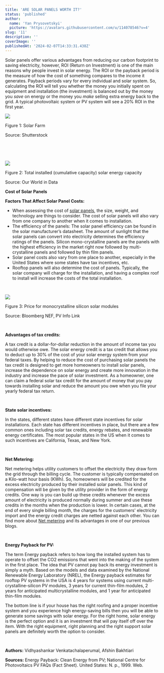 ```yaml
---
title: 'ARE SOLAR PANELS WORTH IT?'
status: 'published'
author:
  name: 'Yan Prysovetskyi'
  picture: 'https://avatars.githubusercontent.com/u/114078546?v=4'
slug: '11'
description: ''
coverImage: ''
publishedAt: '2024-02-07T14:33:31.438Z'
---
```


Solar panels offer various advantages from reducing our carbon footprint to saving electricity, however, ROI (Return on Investment) is one of the main reasons why people invest in solar energy. The ROI or the payback period is the measure of how the cost of something compares to the income it generates. Payback periods vary for every individual and solar system. So, calculating the ROI will tell you whether the money you initially spent on equipment and installation (the investment) is balanced out by the money you *save* on energy or the money you *make* selling extra energy back to the grid. A typical photovoltaic system or PV system will see a 20% ROI in the first year.

![](https://ae-solar.com/wp-content/uploads/2022/11/Solar-Farm1-1024x633.jpg)

Figure 1: Solar Farm

Source: Shutterstock

 

 

![](https://ae-solar.com/wp-content/uploads/2022/11/2-1024x474.jpg)

Figure 2: Total installed (cumulative capacity) solar energy capacity

Source: Our World in Data

**Cost of Solar Panels**

**Factors That Affect Solar Panel Costs:**

- When assessing the cost of [solar panels](https://ae-solar.com/), the size, weight, and technology are things to consider. The cost of solar panels will also vary from one company to another when it comes to installation.
- The efficiency of the panels: The solar panel efficiency can be found in the solar manufacturer’s datasheet. The amount of sunlight that the solar panels can convert into electricity determines the efficiency ratings of the panels. Silicon mono-crystalline panels are the panels with the highest efficiency in the market right now followed by multi-crystalline panels and followed by thin film panels.
- Solar panel costs also vary from one place to another, especially in the United States where some states have tax incentives, etc.
- Rooftop panels will also determine the cost of panels. Typically, the solar company will charge for the installation, and having a complex roof to install will increase the costs of the total installation.

 

![](https://ae-solar.com/wp-content/uploads/2022/11/3-1024x430.jpg)

Figure 3: Price for monocrystalline silicon solar modules

Source: Bloomberg NEF, PV Info Link

 

**Advantages of tax credits:**

A tax credit is a dollar-for-dollar reduction in the amount of income tax you would otherwise owe. The solar energy credit is a tax credit that allows you to deduct up to 30% of the cost of your solar energy system from your federal taxes. By helping to reduce the cost of purchasing solar panels the tax credit is designed to get more homeowners to install solar panels, increase the dependence on solar energy and create more innovation in the industry and increase the pace of solar investment. As a homeowner, one can claim a federal solar tax credit for the amount of money that you pay towards installing solar and reduce the amount you owe when you file your yearly federal tax return.

 

**State solar incentives:**

In the states, different states have different state incentives for solar installations. Each state has different incentives in place, but there are a few common ones including solar tax credits, energy rebates, and renewable energy certificates. The most popular states in the US when it comes to such incentives are California, Texas, and New York.

 

**Net Metering:**

Net metering helps utility customers to offset the electricity they draw form the grid through the billing cycle. The customer is typically compensated on a Kilo-watt hour basis (KWh). So, homeowners will be credited for the excess electricity produced by their installed solar panels. This kind of compensation will be given by the utility provider in the form of energy credits. One way is you can build up these credits whenever the excess amount of electricity is produced normally during summer and use these credits in the months when the production is lower. In certain cases, at the end of every single billing month, the charges for the customers' electricity import and the energy credit charges are netted against each other. You can find more about [Net metering](https://ae-solar.com/net-metering/) and its advantages in one of our previous blogs.

 

**Energy Payback for PV:**

The term Energy payback refers to how long the installed system has to operate to offset the CO2 emissions that went into the making of the system in the first place. The idea that PV cannot pay back its energy investment is simply a myth. Based on the models and data examined by the National Renewable Energy Laboratory (NREL), the Energy payback estimates for rooftop PV systems in the USA is 4 years for systems using current multi-crystalline-silicon PV modules, 3 years for current thin-film modules, 2 years for anticipated multicrystalline modules, and 1 year for anticipated thin-film modules.

The bottom line is if your house has the right roofing and a proper incentive system and you experience high energy-saving bills then you will be able to generate some savings with solar energy. For the right home, solar energy is the perfect option and it is an investment that will pay itself off over the item. With the right equipment, right planning and the right support solar panels are definitely worth the option to consider.

 

**Authors:** Vidhyashankar Venkatachalaperumal, Afshin Bakhtiari

**Sources:** Energy Payback: Clean Energy from PV; National Centre for Photovoltaics PV FAQs (Fact Sheet). United States: N. p., 1999. Web.